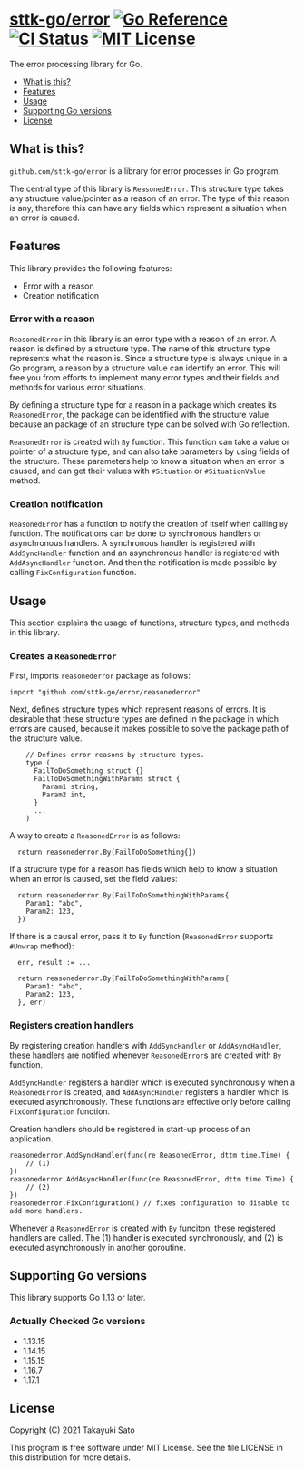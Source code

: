 # [sttk-go/error][repo-url] [![Go Reference][pkg-dev-img]][pkg-dev-url] [![CI Status][ci-img]][ci-url] [![MIT License][mit-img]][mit-url]


The error processing library for Go.


- [What is this?](#what-is-this)
- [Features](#features)
- [Usage](#usage)
- [Supporting Go versions](#supporting-go-versions)
- [License](#license)


<a name="what-is-this"></a>
## What is this?

`github.com/sttk-go/error` is a library for error processes in Go program.

The central type of this library is `ReasonedError`.
This structure type takes any structure value/pointer as a reason of an error.
The type of this reason is any, therefore this can have any fields which represent a situation when an error is caused.


<a name="features"></a>
## Features

This library provides the following features:

- Error with a reason
- Creation notification

### Error with a reason

`ReasonedError` in this library is an error type with a reason of an error.
A reason is defined by a structure type.
The name of this structure type represents what the reason is.
Since a structure type is always unique in a Go program, a reason by a structure value can identify an error.
This will free you from efforts to implement many error types and their fields and methods for various error situations.

By defining a structure type for a reason in a package which creates its `ReasonedError`, the package can be identified with the structure value because an package of an structure type can be solved with Go reflection.

`ReasonedError` is created with `By` function.
This function can take a value or pointer of a structure type, and can also take parameters by using fields of the structure.
These parameters help to know a situation when an error is caused, and can get their values with `#Situation` or `#SituationValue` method.


### Creation notification

`ReasonedError` has a function to notify the creation of itself when calling `By` function.
The notifications can be done to synchronous handlers or asynchronous handlers.
A synchronous handler is registered with `AddSyncHandler` function and an asynchronous handler is registered with `AddAsyncHandler` function.
And then the notification is made possible by calling `FixConfiguration` function.


<a name="usage"></a>
## Usage

This section explains the usage of functions, structure types, and methods in this library.

### Creates a `ReasonedError`

First, imports `reasonederror` package as follows:

```
import "github.com/sttk-go/error/reasonederror"
```

Next, defines structure types which represent reasons of errors.
It is desirable that these structure types are defined in the package in which errors are caused, because it makes possible to solve the package path of the structure value.

```
    // Defines error reasons by structure types.
    type (
      FailToDoSomething struct {}
      FailToDoSomethingWithParams struct {
        Param1 string,
        Param2 int,
      }
      ...
    )
```

A way to create a `ReasonedError` is as follows:

```
  return reasonederror.By(FailToDoSomething{})
```

If a structure type for a reason has fields which help to know a situation when an error is caused, set the field values:

```
  return reasonederror.By(FailToDoSomethingWithParams{
    Param1: "abc",
    Param2: 123,
  })
```

If there is a causal error, pass it to `By` function (`ReasonedError` supports `#Unwrap` method):

```
  err, result := ...

  return reasonederror.By(FailToDoSomethingWithParams{
    Param1: "abc",
    Param2: 123,
  }, err)
```

### Registers creation handlers

By registering creation handlers with `AddSyncHandler` or `AddAsyncHandler`, these handlers are notified whenever `ReasonedError`s are created with `By` function.

`AddSyncHandler` registers a handler which is executed synchronously when a `ReasonedError` is created, and `AddAsyncHandler` registers a handler which is executed asynchronously.
These functions are effective only before calling `FixConfiguration` function.

Creation handlers should be registered in start-up process of an application.

```
reasonederror.AddSyncHandler(func(re ReasonedError, dttm time.Time) {
    // (1)
})
reasonederror.AddAsyncHandler(func(re ReasonedError, dttm time.Time) {
    // (2)
})
reasonederror.FixConfiguration() // fixes configuration to disable to add more handlers.
```

Whenever a `ReasonedError` is created with `By` funciton, these registered handlers are called. The (1) handler is executed synchronously, and (2) is executed asynchronously in another goroutine.


<a name="supporting-go-versions"></a>
## Supporting Go versions

This library supports Go 1.13 or later.

### Actually Checked Go versions

- 1.13.15
- 1.14.15
- 1.15.15
- 1.16.7
- 1.17.1


<a name="license"></a>
## License

Copyright (C) 2021 Takayuki Sato

This program is free software under MIT License.
See the file LICENSE in this distribution for more details.

[repo-url]: https://github.com/sttk-go/error
[ci-img]: https://github.com/sttk-go/error/actions/workflows/go.yml/badge.svg?branch=main
[ci-url]: https://github.com/sttk-go/error/actions
[pkg-dev-img]: https://pkg.go.dev/badge/github.com/sttk-go/error.svg
[pkg-dev-url]: https://pkg.go.dev/github.com/sttk-go/error
[mit-img]: https://img.shields.io/badge/license-MIT-green.svg
[mit-url]: https://opensource.org/licenses/MIT
